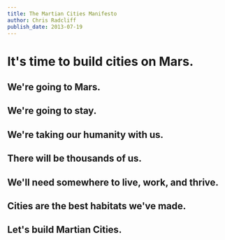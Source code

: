 ```yaml
---
title: The Martian Cities Manifesto
author: Chris Radcliff
publish_date: 2013-07-19
---
```


# It's time to build cities on Mars.

## We're going to Mars.

## We're going to stay.

## We're taking our humanity with us.

## There will be thousands of us.

## We'll need somewhere to live, work, and thrive.

## Cities are the best habitats we've made.

## Let's build Martian Cities. 